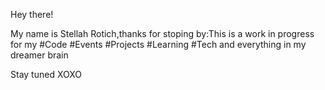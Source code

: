 Hey there!

My name is Stellah Rotich,thanks for stoping by:This is a work in progress for my 
#Code #Events #Projects #Learning #Tech and everything in my dreamer brain

Stay tuned
XOXO
